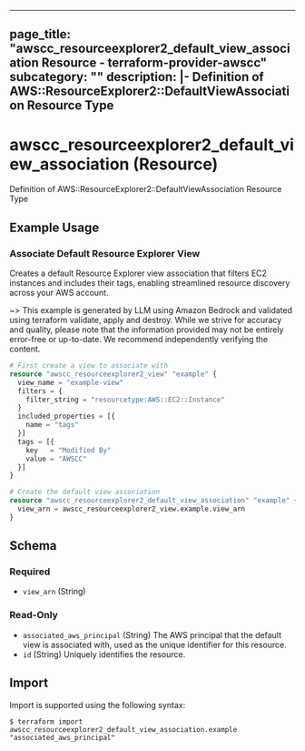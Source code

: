 
---
page_title: "awscc_resourceexplorer2_default_view_association Resource - terraform-provider-awscc"
subcategory: ""
description: |-
  Definition of AWS::ResourceExplorer2::DefaultViewAssociation Resource Type
---

# awscc_resourceexplorer2_default_view_association (Resource)

Definition of AWS::ResourceExplorer2::DefaultViewAssociation Resource Type

## Example Usage

### Associate Default Resource Explorer View

Creates a default Resource Explorer view association that filters EC2 instances and includes their tags, enabling streamlined resource discovery across your AWS account.

~> This example is generated by LLM using Amazon Bedrock and validated using terraform validate, apply and destroy. While we strive for accuracy and quality, please note that the information provided may not be entirely error-free or up-to-date. We recommend independently verifying the content.

```terraform
# First create a view to associate with
resource "awscc_resourceexplorer2_view" "example" {
  view_name = "example-view"
  filters = {
    filter_string = "resourcetype:AWS::EC2::Instance"
  }
  included_properties = [{
    name = "tags"
  }]
  tags = [{
    key   = "Modified By"
    value = "AWSCC"
  }]
}

# Create the default view association
resource "awscc_resourceexplorer2_default_view_association" "example" {
  view_arn = awscc_resourceexplorer2_view.example.view_arn
}
```

<!-- schema generated by tfplugindocs -->
## Schema

### Required

- `view_arn` (String)

### Read-Only

- `associated_aws_principal` (String) The AWS principal that the default view is associated with, used as the unique identifier for this resource.
- `id` (String) Uniquely identifies the resource.

## Import

Import is supported using the following syntax:

```shell
$ terraform import awscc_resourceexplorer2_default_view_association.example "associated_aws_principal"
```
